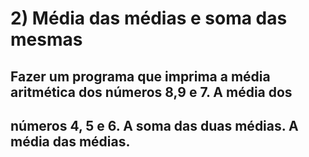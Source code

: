 # 2) Média das médias e soma das mesmas
## Fazer um programa que imprima a média aritmética dos números 8,9 e 7. A média dos 
## números 4, 5 e 6. A soma das duas médias. A média das médias.
